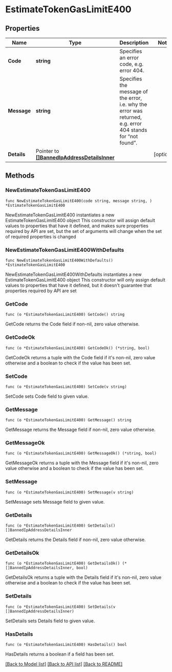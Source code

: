 # EstimateTokenGasLimitE400

## Properties

Name | Type | Description | Notes
------------ | ------------- | ------------- | -------------
**Code** | **string** | Specifies an error code, e.g. error 404. | 
**Message** | **string** | Specifies the message of the error, i.e. why the error was returned, e.g. error 404 stands for “not found”. | 
**Details** | Pointer to [**[]BannedIpAddressDetailsInner**](BannedIpAddressDetailsInner.md) |  | [optional] 

## Methods

### NewEstimateTokenGasLimitE400

`func NewEstimateTokenGasLimitE400(code string, message string, ) *EstimateTokenGasLimitE400`

NewEstimateTokenGasLimitE400 instantiates a new EstimateTokenGasLimitE400 object
This constructor will assign default values to properties that have it defined,
and makes sure properties required by API are set, but the set of arguments
will change when the set of required properties is changed

### NewEstimateTokenGasLimitE400WithDefaults

`func NewEstimateTokenGasLimitE400WithDefaults() *EstimateTokenGasLimitE400`

NewEstimateTokenGasLimitE400WithDefaults instantiates a new EstimateTokenGasLimitE400 object
This constructor will only assign default values to properties that have it defined,
but it doesn't guarantee that properties required by API are set

### GetCode

`func (o *EstimateTokenGasLimitE400) GetCode() string`

GetCode returns the Code field if non-nil, zero value otherwise.

### GetCodeOk

`func (o *EstimateTokenGasLimitE400) GetCodeOk() (*string, bool)`

GetCodeOk returns a tuple with the Code field if it's non-nil, zero value otherwise
and a boolean to check if the value has been set.

### SetCode

`func (o *EstimateTokenGasLimitE400) SetCode(v string)`

SetCode sets Code field to given value.


### GetMessage

`func (o *EstimateTokenGasLimitE400) GetMessage() string`

GetMessage returns the Message field if non-nil, zero value otherwise.

### GetMessageOk

`func (o *EstimateTokenGasLimitE400) GetMessageOk() (*string, bool)`

GetMessageOk returns a tuple with the Message field if it's non-nil, zero value otherwise
and a boolean to check if the value has been set.

### SetMessage

`func (o *EstimateTokenGasLimitE400) SetMessage(v string)`

SetMessage sets Message field to given value.


### GetDetails

`func (o *EstimateTokenGasLimitE400) GetDetails() []BannedIpAddressDetailsInner`

GetDetails returns the Details field if non-nil, zero value otherwise.

### GetDetailsOk

`func (o *EstimateTokenGasLimitE400) GetDetailsOk() (*[]BannedIpAddressDetailsInner, bool)`

GetDetailsOk returns a tuple with the Details field if it's non-nil, zero value otherwise
and a boolean to check if the value has been set.

### SetDetails

`func (o *EstimateTokenGasLimitE400) SetDetails(v []BannedIpAddressDetailsInner)`

SetDetails sets Details field to given value.

### HasDetails

`func (o *EstimateTokenGasLimitE400) HasDetails() bool`

HasDetails returns a boolean if a field has been set.


[[Back to Model list]](../README.md#documentation-for-models) [[Back to API list]](../README.md#documentation-for-api-endpoints) [[Back to README]](../README.md)


